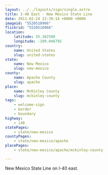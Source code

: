 ```yaml
---
layout: ../../layouts/sign/single.astro
title: I-40 East - New Mexico State Line
date: 2011-02-24 12:39:14 +0000 +0000
imageid: "5520510966"
flickrid: "5520510966"
location:
    latitude: 35.362508
    longitude: -109.046795
country:
    name: United States
    slug: united-states
state:
    name: New Mexico
    slug: new-mexico
county:
    name: Apache County
    slug: apache
place:
    name: McKinley County
    slug: mckinley-county
tags:
    - welcome-sign
    - border
    - boundary
highway:
    - i40
statePages:
    - state/new-mexico
countyPages:
    - state/new-mexico/apache
placePages:
    - state/new-mexico/apache/mckinley-county

---
```

New Mexico State Line on I-40 east.